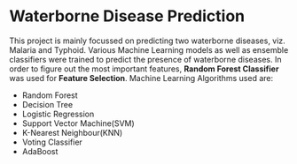 # Waterborne Disease Prediction

 This project is mainly focussed on predicting two waterborne diseases, viz. Malaria and Typhoid.
 Various Machine Learning models as well as ensemble classifiers were trained to predict the presence of waterborne diseases.
 In order to figure out the most important features, **Random Forest Classifier** was used for **Feature Selection**.
 Machine Learning Algorithms used are:
* Random Forest
* Decision Tree
* Logistic Regression
* Support Vector Machine(SVM)
* K-Nearest Neighbour(KNN)
* Voting Classifier
* AdaBoost
 
